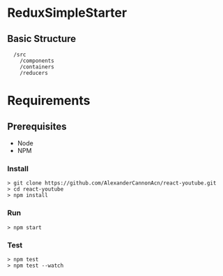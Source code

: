 # ReduxSimpleStarter

## Basic Structure
```
  /src
    /components
    /containers
    /reducers
```

# Requirements
## Prerequisites
- Node
- NPM

### Install
```
> git clone https://github.com/AlexanderCannonAcn/react-youtube.git
> cd react-youtube
> npm install
```
### Run
```
> npm start

```
### Test
```
> npm test
> npm test --watch